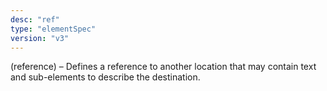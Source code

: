 ```yaml
---
desc: "ref"
type: "elementSpec"
version: "v3"
---
```


(reference) – Defines a reference to another location that may contain text and
sub-elements to describe the destination.